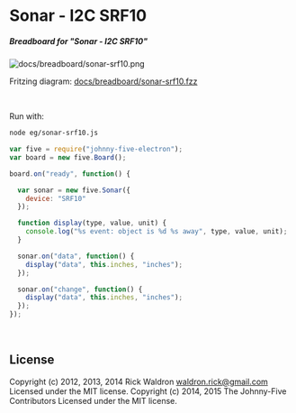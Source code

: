 <!--remove-start-->

# Sonar - I2C SRF10

<!--remove-end-->






##### Breadboard for "Sonar - I2C SRF10"



![docs/breadboard/sonar-srf10.png](breadboard/sonar-srf10.png)<br>

Fritzing diagram: [docs/breadboard/sonar-srf10.fzz](breadboard/sonar-srf10.fzz)

&nbsp;




Run with:
```bash
node eg/sonar-srf10.js
```


```javascript
var five = require("johnny-five-electron");
var board = new five.Board();

board.on("ready", function() {

  var sonar = new five.Sonar({
    device: "SRF10"
  });

  function display(type, value, unit) {
    console.log("%s event: object is %d %s away", type, value, unit);
  }

  sonar.on("data", function() {
    display("data", this.inches, "inches");
  });

  sonar.on("change", function() {
    display("data", this.inches, "inches");
  });
});

```








&nbsp;

<!--remove-start-->

## License
Copyright (c) 2012, 2013, 2014 Rick Waldron <waldron.rick@gmail.com>
Licensed under the MIT license.
Copyright (c) 2014, 2015 The Johnny-Five Contributors
Licensed under the MIT license.

<!--remove-end-->
